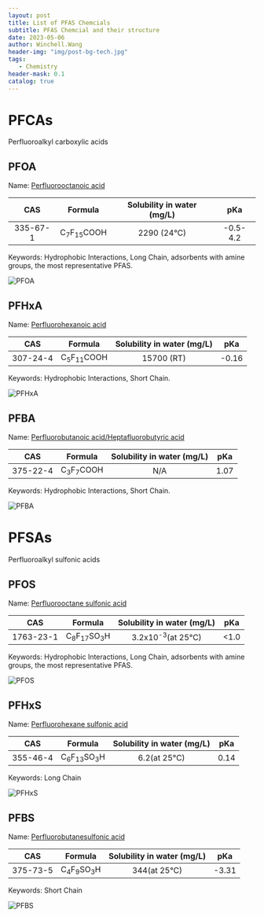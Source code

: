 ```yaml
---
layout: post
title: List of PFAS Chemcials
subtitle: PFAS Chemcial and their structure
date: 2023-05-06
author: Winchell.Wang
header-img: "img/post-bg-tech.jpg"
tags:
   - Chemistry
header-mask: 0.1
catalog: true
---
```


# PFCAs

Perfluoroalkyl carboxylic acids

## PFOA

Name: [Perfluorooctanoic acid](https://pubchem.ncbi.nlm.nih.gov/compound/9554)

|CAS|Formula|Solubility in water (mg/L)|pKa|
|:-:|:-:|:-:|:-:|
|335-67-1|C<sub>7</sub>F<sub>15</sub>COOH|2290 (24°C)|-0.5-4.2|

Keywords: Hydrophobic Interactions, Long Chain, adsorbents with amine groups, the most representative PFAS.

![PFOA](https://pubchem.ncbi.nlm.nih.gov/image/imgsrv.fcgi?cid=9554&t=l)

## PFHxA

Name: [Perfluorohexanoic acid](https://pubchem.ncbi.nlm.nih.gov/compound/67542)

|CAS|Formula|Solubility in water (mg/L)|pKa|
|:-:|:-:|:-:|:-:|
|307-24-4|C<sub>5</sub>F<sub>11</sub>COOH|15700 (RT)|-0.16|

Keywords: Hydrophobic Interactions, Short Chain.

![PFHxA](https://pubchem.ncbi.nlm.nih.gov/image/imgsrv.fcgi?cid=67542&t=l)

## PFBA

Name: [Perfluorobutanoic acid/Heptafluorobutyric acid](https://pubchem.ncbi.nlm.nih.gov/compound/9777)

|CAS|Formula|Solubility in water (mg/L)|pKa|
|:-:|:-:|:-:|:-:|
|375-22-4|C<sub>3</sub>F<sub>7</sub>COOH|N/A|1.07|

Keywords: Hydrophobic Interactions, Short Chain.

![PFBA](https://pubchem.ncbi.nlm.nih.gov/image/imgsrv.fcgi?cid=9777&t=l)

# PFSAs

Perfluoroalkyl sulfonic acids

## PFOS

Name: [Perfluorooctane sulfonic acid](https://pubchem.ncbi.nlm.nih.gov/compound/74483)

|CAS|Formula|Solubility in water (mg/L)|pKa|
|:-:|:-:|:-:|:-:|
|1763-23-1|C<sub>8</sub>F<sub>17</sub>SO<sub>3</sub>H|3.2x10<sup>-3</sup>(at 25°C)|<1.0|

Keywords: Hydrophobic Interactions, Long Chain, adsorbents with amine groups, the most representative PFAS.

![PFOS](https://pubchem.ncbi.nlm.nih.gov/image/imgsrv.fcgi?cid=74483&t=l)

## PFHxS

Name: [Perfluorohexane sulfonic acid](https://pubchem.ncbi.nlm.nih.gov/compound/67734)

|CAS|Formula|Solubility in water (mg/L)|pKa|
|:-:|:-:|:-:|:-:|
|355-46-4|C<sub>6</sub>F<sub>13</sub>SO<sub>3</sub>H|6.2(at 25°C)|0.14|

Keywords: Long Chain

![PFHxS](https://pubchem.ncbi.nlm.nih.gov/image/imgsrv.fcgi?cid=67734&t=l)

## PFBS

Name: [Perfluorobutanesulfonic acid](https://pubchem.ncbi.nlm.nih.gov/compound/67815)

|CAS|Formula|Solubility in water (mg/L)|pKa|
|:-:|:-:|:-:|:-:|
|375-73-5|C<sub>4</sub>F<sub>9</sub>SO<sub>3</sub>H|344(at 25°C)|-3.31|

Keywords: Short Chain

![PFBS](https://pubchem.ncbi.nlm.nih.gov/image/imgsrv.fcgi?cid=67815&t=l)